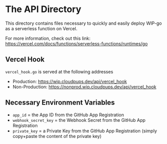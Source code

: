 # The API Directory

This directory contains files necessary to quickly and easily deploy WIP-go as a serverless function on Vercel.

For more information, check out this link: https://vercel.com/docs/functions/serverless-functions/runtimes/go

## Vercel Hook

`vercel_hook.go` is served at the following addresses

* Production: https://wip.cloudpups.dev/api/vercel_hook
* Non-Production: https://nonprod.wip.cloudpups.dev/api/vercel_hook

## Necessary Environment Variables

* `app_id` = the App ID from the GitHub App Registration
* `webhook_secret_key` = the Webhook Secret from the GitHub App Registration
* `private_key` = a Private Key from the GitHub App Registration (simply copy+paste the content of the private key)